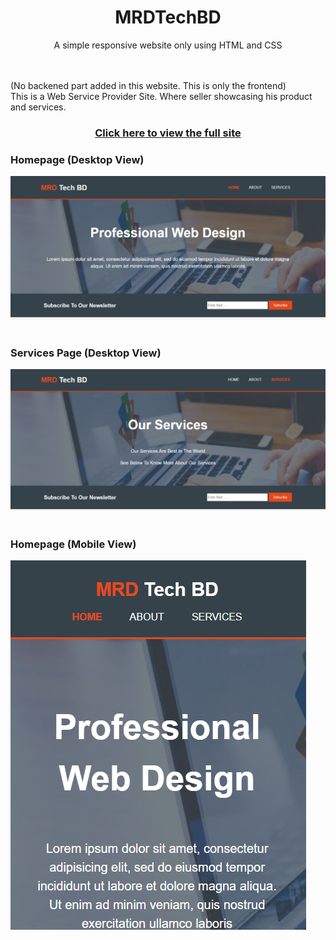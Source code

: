 
  
  <h1 align="center"> MRDTechBD</h1>
  <p align="center">A simple responsive website only using HTML and CSS</p>
  <br><br>
  (No backened part added in this website. This is only the frontend)<br>
  This is a Web Service Provider Site. Where seller showcasing his product and services.

  <h3 align="center"><a href="https://musfiqdehan.github.io/Web-Service-Provider-Site/" alt="view">Click here to view the full site</a>     </h3>

  <h3>Homepage (Desktop View)</h3>
  <img src="img/screenshots/1.png" alt="screenshot">
  <br><br>
  <h3>Services Page (Desktop View)</h3>
  <img src="img/screenshots/2.png" alt="screenshot">
  <br><br>
  <h3>Homepage (Mobile View)</h3>
  <img src="img/screenshots/3.png" alt="screenshot">
